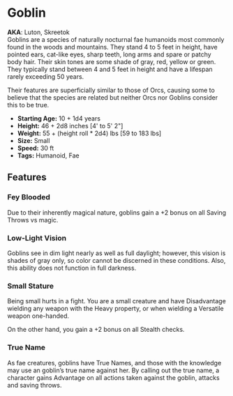 # Goblin
**AKA**: Luton, Skreetok<br/>
Goblins are a species of naturally nocturnal fae humanoids most commonly found in the woods and mountains.  They stand 4 to 5 feet in height, have pointed ears, cat-like eyes, sharp teeth, long arms and spare or patchy body hair.  Their skin tones are some shade of gray, red, yellow or green.  They typically stand between 4 and 5 feet in height and have a lifespan rarely exceeding 50 years.

  Their features are superficially similar to those of Orcs, causing some to believe that the species are related but neither Orcs nor Goblins consider this to be true.  
- **Starting Age:** 10 + 1d4 years
- **Height:** 46 + 2d8 inches [4' to 5' 2"]
- **Weight:** 55 + (height roll * 2d4) lbs [59 to 183 lbs]
- **Size:** Small
- **Speed:** 30 ft
- **Tags:** Humanoid, Fae

## Features
### Fey Blooded
Due to their inherently magical nature, goblins gain a +2 bonus on all Saving Throws vs magic.
### Low-Light Vision
Goblins see in dim light nearly as well as full daylight; however, this vision is shades of gray only, so color cannot be discerned in these conditions.  Also, this ability does not function in full darkness.
### Small Stature
Being small hurts in a fight. You are a small creature and have Disadvantage wielding any weapon with the Heavy property, or when wielding a Versatile weapon one-handed.

On the other hand, you gain a +2 bonus on all Stealth checks.
### True Name
As fae creatures, goblins have True Names, and those with the knowledge may use an goblin’s true name against her. By calling out the true name, a character gains Advantage on all actions taken against the goblin, attacks and saving throws.

